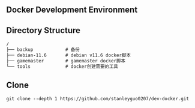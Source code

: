 Docker Development Environment
---

## Directory Structure

```markdown
/
├── backup            # 备份
├── debian-11.6       # debian v11.6 docker脚本
├── gamemaster        # gamemaster docker脚本
└── tools             # docker创建需要的工具
```

## Clone

```shell
git clone --depth 1 https://github.com/stanleyguo0207/dev-docker.git
```
